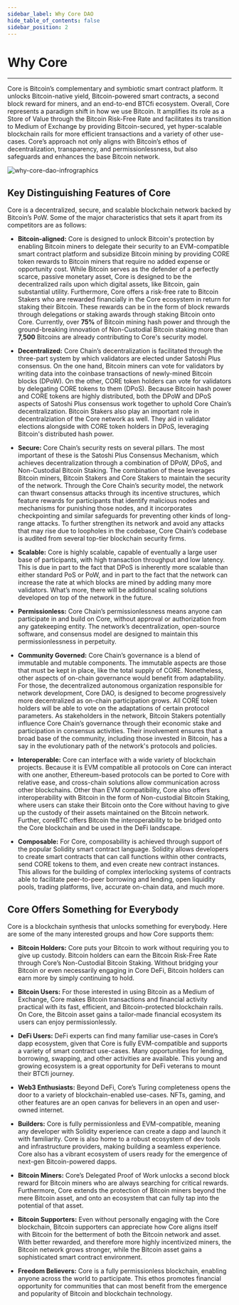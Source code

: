 ```yaml
---
sidebar_label: Why Core DAO
hide_table_of_contents: false
sidebar_position: 2
---
```


# Why Core

---

Core is Bitcoin’s complementary and symbiotic smart contract platform. It unlocks Bitcoin-native yield, Bitcoin-powered smart contracts, a second block reward for miners, and an end-to-end BTCfi ecosystem. Overall, Core represents a paradigm shift in how we use Bitcoin. It amplifies its role as a Store of Value through the Bitcoin Risk-Free Rate and facilitates its transition to Medium of Exchange by providing Bitcoin-secured, yet hyper-scalable blockchain rails for more efficient transactions and a variety of other use-cases. Core’s approach not only aligns with Bitcoin’s ethos of decentralization, transparency, and permissionlessness, but also safeguards and enhances the base Bitcoin network.

![why-core-dao-infrographics](../../../static/img/Infographic.png)

## Key Distinguishing Features of Core

Core is a decentralized, secure, and scalable blockchain network backed by Bitcoin’s PoW. Some of the major characteristics that sets it apart from its competitors are as follows:

- **Bitcoin-aligned:**  Core is designed to unlock Bitcoin's protection by enabling Bitcoin miners to delegate their security to an EVM-compatible smart contract platform and subsidize Bitcoin mining by providing CORE token rewards to Bitcoin miners that require no added expense or opportunity cost. While Bitcoin serves as the defender of a perfectly scarce, passive monetary asset, Core is designed to be the decentralized rails upon which digital assets, like Bitcoin, gain substantial utility. Furthermore, Core offers a risk-free rate to Bitcoin Stakers who are rewarded financially in the Core  ecosystem in return for staking their Bitcoin. These rewards can be in the form of block rewards through delegations or staking awards through staking Bitcoin onto Core. Currently, over **75%** of Bitcoin mining hash power and through the ground-breaking innovation of Non-Custodial Bitcoin staking more than **7,500** Bitcoins are already contributing to Core's security model.

- **Decentralized:** Core Chain’s decentralization is facilitated through the three-part system by which validators are elected under Satoshi Plus consensus. On the one hand, Bitcoin miners can vote for validators by writing data into the coinbase transactions of newly-mined Bitcoin blocks (DPoW). On the other, CORE token holders can vote for validators by delegating CORE tokens to them (DPoS). Because Bitcoin hash power and CORE tokens are highly distributed, both the DPoW and DPoS aspects of Satoshi Plus consensus work together to uphold Core Chain’s decentralization. Bitcoin Stakers also play an important role in decentralziation of the Core network as well. They aid in validator elections alongside with CORE token holders in DPoS, leveraging Bitcoin's distributed hash power.

- **Secure:** Core Chain’s security rests on several pillars. The most important of these is the Satoshi Plus Consensus Mechanism, which achieves decentralization through a combination of DPoW, DPoS, and Non-Custodial Bitcoin Staking. The combination of these leverages Bitcoin miners, Bitcoin Stakers and Core Stakers to maintain the security of the network. Through the Core Chain’s security model, the network can thwart consensus attacks through its incentive structures, which feature rewards for participants that identify malicious nodes and mechanisms for punishing those nodes, and it incorporates checkpointing and similar safeguards for preventing other kinds of long-range attacks. To further strengthen its network and avoid any attacks that may rise due to loopholes in the codebase, Core Chain’s codebase is audited from several top-tier blockchain security firms.

- **Scalable:** Core is highly scalable, capable of eventually a large user base of participants, with high transaction throughput and low latency. This is due in part to the fact that DPoS is inherently more scalable than either standard PoS or PoW, and in part to the fact that the network can increase the rate at which blocks are mined by adding many more validators. What’s more, there will be additional scaling solutions developed on top of the network in the future.

- **Permissionless:** Core Chain’s permissionlessness means anyone can participate in and build on Core, without approval or authorization from any gatekeeping entity. The network’s decentralization, open-source software, and consensus model are designed to maintain this permissionlessness in perpetuity.

- **Community Governed:** Core Chain’s governance is a blend of immutable and mutable components. The immutable aspects are those that must be kept in place, like the total supply of CORE. Nonetheless, other aspects of on-chain governance would benefit from adaptability. For those, the decentralized autonomous organization responsible for network development, Core DAO, is designed to become progressively more decentralized as on-chain participation grows. All CORE token holders will be able to vote on the adaptations of certain protocol parameters. As stakeholders in the network, Bitcoin Stakers potentially influence Core Chain’s governance through their economic stake and participation in consensus activities. Their involvement ensures that a broad base of the community, including those invested in Bitcoin, has a say in the evolutionary path of the network's protocols and policies.

- **Interoperable:** Core can interface with a wide variety of blockchain projects. Because it is EVM compatible all protocols on Core can interact with one another, Ethereum-based protocols can be ported to Core with relative ease, and cross-chain solutions allow communication across other blockchains. Other than EVM compatibility, Core also offers interoperability with Bitcoin in the form of Non-custodial Bitcoin Staking, where users can stake their Bitcoin onto the Core without having to give up the custody of their assets maintained on the Bitcoin network. Further, coreBTC offers Bitcoin the interoperability to be bridged onto the Core blockchain and be used in the DeFi landscape.

- **Composable:** For Core, composability is achieved through support of the popular Solidity smart contract language. Solidity allows developers to create smart contracts that can call functions within other contracts, send CORE tokens to them, and even create new contract instances. This allows for the building of complex interlocking systems of contracts able to facilitate peer-to-peer borrowing and lending, open liquidity pools, trading platforms, live, accurate on-chain data, and much more.

## Core Offers Something for Everybody

Core is a blockchain synthesis that unlocks something for everybody. Here are some of the many interested groups and how Core supports them:

- **Bitcoin Holders:** Core puts your Bitcoin to work without requiring you to give up custody. Bitcoin holders can earn the Bitcoin Risk-Free Rate through Core’s Non-Custodial Bitcoin Staking. Without bridging your Bitcoin or even necessarily engaging in Core DeFi, Bitcoin holders can earn more by simply continuing to hold.

- **Bitcoin Users:** For those interested in using Bitcoin as a Medium of Exchange, Core makes Bitcoin transactions and financial activity practical with its fast, efficient, and Bitcoin-protected blockchain rails. On Core, the Bitcoin asset gains a tailor-made financial ecosystem its users can enjoy permissionlessly.

- **DeFi Users:** DeFi experts can find many familiar use-cases in Core’s dapp ecosystem, given that Core is fully EVM-compatible and supports a variety of smart contract use-cases. Many opportunities for lending, borrowing, swapping, and other activities are available. This young and growing ecosystem is a great opportunity for DeFi veterans to mount their BTCfi journey.

- **Web3 Enthusiasts:** Beyond DeFi, Core’s Turing completeness opens the door to a variety of blockchain-enabled use-cases. NFTs, gaming, and other features are an open canvas for believers in an open and user-owned internet.

- **Builders:** Core is fully permissionless and EVM-compatible, meaning any developer with Solidity experience can create a dapp and launch it with familiarity. Core is also home to a robust ecosystem of dev tools and infrastructure providers, making building a seamless experience. Core also has a vibrant ecosystem of users ready for the emergence of next-gen Bitcoin-powered dapps.

- **Bitcoin Miners:** Core’s Delegated Proof of Work unlocks a second block reward for Bitcoin miners who are always searching for critical rewards. Furthermore, Core extends the protection of Bitcoin miners beyond the mere Bitcoin asset, and onto an ecosystem that can fully tap into the potential of that asset.

- **Bitcoin Supporters:** Even without personally engaging with the Core blockchain, Bitcoin supporters can appreciate how Core aligns itself with Bitcoin for the betterment of both the Bitcoin network and asset. With better rewarded, and therefore more highly incentivized miners, the Bitcoin network grows stronger, while the Bitcoin asset gains a sophisticated smart contract environment.

- **Freedom Believers:** Core is a fully permissionless blockchain, enabling anyone across the world to participate. This ethos promotes financial opportunity for communities that can most benefit from the emergence and popularity of Bitcoin and blockchain technology.
